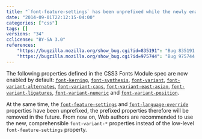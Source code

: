```yaml
---
title: "`font-feature-settings` has been unprefixed while the newly enabled `font-variant-*` properties are preferred"
date: "2014-09-01T22:12:15-04:00"
categories: ["css"]
tags: []
versions: "34"
cclicense: "BY-SA 3.0"
references:
    "https://bugzilla.mozilla.org/show_bug.cgi?id=835191": "Bug 835191 – Unprefix -moz-font-feature-settings"
    "https://bugzilla.mozilla.org/show_bug.cgi?id=975744": "Bug 975744 – enable font-variant-* / font-feature in release by default"
---
```

The following properties defined in the CSS3 Fonts Module spec are now enabled by default: [`font-kerning`](https://developer.mozilla.org/en-US/docs/Web/CSS/font-kerning), [`font-synthesis`](https://developer.mozilla.org/en-US/docs/Web/CSS/font-synthesis), [`font-variant`](https://developer.mozilla.org/en-US/docs/Web/CSS/font-variant), [`font-variant-alternates`](https://developer.mozilla.org/en-US/docs/Web/CSS/font-variant-alternates), [`font-variant-caps`](https://developer.mozilla.org/en-US/docs/Web/CSS/font-variant-caps), [`font-variant-east-asian`](https://developer.mozilla.org/en-US/docs/Web/CSS/font-variant-east-asian), [`font-variant-ligatures`](https://developer.mozilla.org/en-US/docs/Web/CSS/font-variant-ligatures), [`font-variant-numeric`](https://developer.mozilla.org/en-US/docs/Web/CSS/font-variant-numeric) and [`font-variant-position`](https://developer.mozilla.org/en-US/docs/Web/CSS/font-variant-position).

At the same time, the [`font-feature-settings`](https://developer.mozilla.org/en-US/docs/Web/CSS/font-feature-settings) and [`font-language-override`](https://developer.mozilla.org/en-US/docs/Web/CSS/font-language-override) properties have been unprefixed, the prefixed properties therefore will be removed in the future. From now on, Web authors are recommended to use the new, comprehensible `font-variant-*` properties instead of the low-level `font-feature-settings` property.
